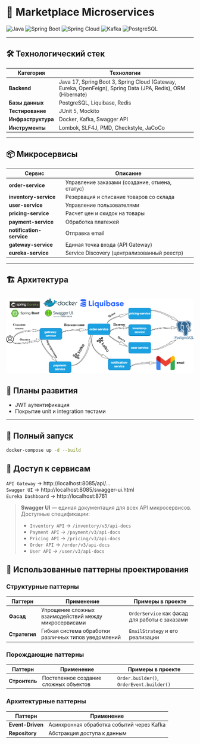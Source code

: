 # 🛒 Marketplace Microservices

![Java](https://img.shields.io/badge/Java-17-red)
![Spring Boot](https://img.shields.io/badge/Spring_Boot-3.4-green)
![Spring Cloud](https://img.shields.io/badge/Spring_Cloud-2024.0-blue)
![Kafka](https://img.shields.io/badge/Kafka-3.8-purple)
![PostgreSQL](https://img.shields.io/badge/PostgreSQL-16-blue)

---

## 🛠️ Технологический стек

| Категория          | Технологии                                                                                                   |
|--------------------|--------------------------------------------------------------------------------------------------------------|
| **Backend**        | Java 17, Spring Boot 3, Spring Cloud (Gateway, Eureka, OpenFeign), Spring Data (JPA, Redis), ORM (Hibernate) |
| **Базы данных**    | PostgreSQL, Liquibase, Redis                                                                                 |
| **Тестирование**   | JUnit 5, Mockito                                                                                             |
| **Инфраструктура** | Docker,  Kafka, Swagger API                                                                                  |
| **Инструменты**    | Lombok, SLF4J, PMD, Checkstyle, JaCoCo                                                                       |

---

## 📦 Микросервисы

| Сервис                   | Описание                                       |
|--------------------------|------------------------------------------------|
| **order-service**        | Управление заказами (создание, отмена, статус) |
| **inventory-service**    | Резервация и списание товаров со склада        |
| **user-service**         | Управление пользователями                      |
| **pricing-service**      | Расчет цен и скидок на товары                  |
| **payment-service**      | Обработка платежей                             |
| **notification-service** | Отправка email                                 |
| **gateway-service**      | Единая точка входа (API Gateway)               |
| **eureka-service**       | Service Discovery (централизованный реестр)    |

---

## 🏗️ Архитектура

![архитектура проекта](архитектура.png)
---

## 📅 Планы развития

- JWT аутентификация
- Покрытие unit и integration тестами

---

## 🚀 Полный запуск

```bash
docker-compose up -d --build
```

## 🚪 Доступ к сервисам

`API Gateway` → http://localhost:8085/api/...  
`Swagger UI` →  http://localhost:8085/swagger-ui.html   
`Eureka Dashboard` → http://localhost:8761

> **Swagger UI** — единая документация для всех API микросервисов.  
> Доступные спецификации:
> - `Inventory API` → `/inventory/v3/api-docs`
> - `Payment API` → `/payment/v3/api-docs`
> - `Pricing API` → `/pricing/v3/api-docs`
> - `Order API` → `/order/v3/api-docs`
> - `User API` → `/user/v3/api-docs`

## 🧩 Использованные паттерны проектирования

### Структурные паттерны

| Паттерн       | Применение                                            | Примеры в проекте                              |
|---------------|-------------------------------------------------------|------------------------------------------------|
| **Фасад**     | Упрощение сложных взаимодействий между микросервисами | `OrderService` как фасад для работы с заказами |
| **Стратегия** | Гибкая система обработки различных типов уведомлений  | `EmailStrategy` и его реализации               |

### Порождающие паттерны

| Паттерн       | Применение                            | Примеры в проекте                         |
|---------------|---------------------------------------|-------------------------------------------|
| **Строитель** | Постепенное создание сложных объектов | `Order.builder()`, `OrderEvent.builder()` |

### Архитектурные паттерны

| Паттерн          | Применение                                |
|------------------|-------------------------------------------|
| **Event-Driven** | Асинхронная обработка событий через Kafka |
| **Repository**   | Абстракция доступа к данным               |

